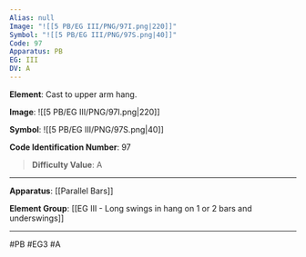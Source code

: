 ```yaml
---
Alias: null
Image: "![[5 PB/EG III/PNG/97I.png|220]]"
Symbol: "![[5 PB/EG III/PNG/97S.png|40]]"
Code: 97
Apparatus: PB
EG: III
DV: A
---
```

**Element**: Cast to upper arm hang.

**Image**:
![[5 PB/EG III/PNG/97I.png|220]]

**Symbol**:
![[5 PB/EG III/PNG/97S.png|40]]

**Code Identification Number**: 97

>**Difficulty Value**: A

___
**Apparatus**: [[Parallel Bars]]

**Element Group**: [[EG III - Long swings in hang on 1 or 2 bars and underswings]]
___
#PB #EG3 #A
